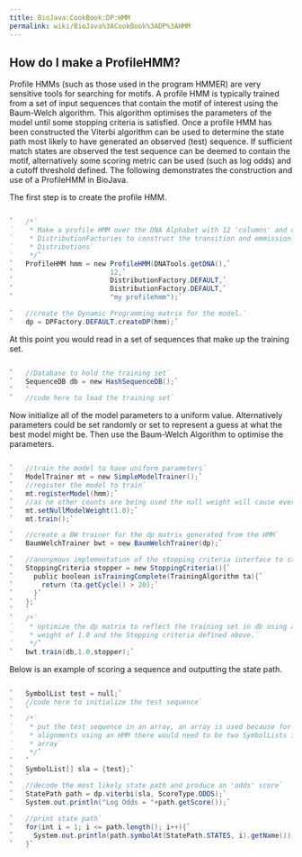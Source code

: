 ```yaml
---
title: BioJava:CookBook:DP:HMM
permalink: wiki/BioJava%3ACookBook%3ADP%3AHMM
---
```


How do I make a ProfileHMM?
---------------------------

Profile HMMs (such as those used in the program HMMER) are very
sensitive tools for searching for motifs. A profile HMM is typically
trained from a set of input sequences that contain the motif of interest
using the Baum-Welch algorithm. This algorithm optimises the parameters
of the model until some stopping criteria is satisfied. Once a profile
HMM has been constructed the Viterbi algorithm can be used to determine
the state path most likely to have generated an observed (test)
sequence. If sufficient match states are observed the test sequence can
be deemed to contain the motif, alternatively some scoring metric can be
used (such as log odds) and a cutoff threshold defined. The following
demonstrates the construction and use of a ProfileHMM in BioJava.

The first step is to create the profile HMM.

```java

`   /*`  
`    * Make a profile HMM over the DNA Alphabet with 12 'columns' and default`  
`    * DistributionFactories to construct the transition and emmission`  
`    * Distributions`  
`    */`  
`   ProfileHMM hmm = new ProfileHMM(DNATools.getDNA(),`  
`                        12,`  
`                        DistributionFactory.DEFAULT,`  
`                        DistributionFactory.DEFAULT,`  
`                        "my profilehmm");`

`   //create the Dynamic Programming matrix for the model.`  
`   dp = DPFactory.DEFAULT.createDP(hmm);`

```

At this point you would read in a set of sequences that make up the
training set.

```java

`   //Database to hold the training set`  
`   SequenceDB db = new HashSequenceDB();`  
`   `  
`   //code here to load the training set`

```

Now initialize all of the model parameters to a uniform value.
Alternatively parameters could be set randomly or set to represent a
guess at what the best model might be. Then use the Baum-Welch Algorithm
to optimise the parameters.

```java

`   //train the model to have uniform parameters`  
`   ModelTrainer mt = new SimpleModelTrainer();`  
`   //register the model to train`  
`   mt.registerModel(hmm);`  
`   //as no other counts are being used the null weight will cause everything to be uniform`  
`   mt.setNullModelWeight(1.0);`  
`   mt.train();`

`   //create a BW trainer for the dp matrix generated from the HMM`  
`   BaumWelchTrainer bwt = new BaumWelchTrainer(dp);`

`   //anonymous implementation of the stopping criteria interface to stop after 20 iterations`  
`   StoppingCriteria stopper = new StoppingCriteria(){`  
`     public boolean isTrainingComplete(TrainingAlgorithm ta){`  
`       return (ta.getCycle() > 20);`  
`     }`  
`   };`  
`   `  
`   /*`  
`    * optimize the dp matrix to reflect the training set in db using a null model`  
`    * weight of 1.0 and the Stopping criteria defined above.`  
`    */`  
`   bwt.train(db,1.0,stopper);`

```

Below is an example of scoring a sequence and outputting the state path.

```java

`   SymbolList test = null;`  
`   //code here to initialize the test sequence`  
`   `  
`   /*`  
`    * put the test sequence in an array, an array is used because for pairwise`  
`    * alignments using an HMM there would need to be two SymbolLists in the `  
`    * array`  
`    */`  
`   `  
`   SymbolList[] sla = {test};`  
`   `  
`   //decode the most likely state path and produce an 'odds' score`  
`   StatePath path = dp.viterbi(sla, ScoreType.ODDS);`  
`   System.out.println("Log Odds = "+path.getScore());`

`   //print state path`  
`   for(int i = 1; i <= path.length(); i++){`  
`     System.out.println(path.symbolAt(StatePath.STATES, i).getName());`  
`   }`

```
